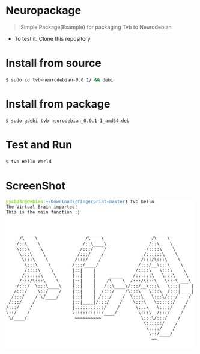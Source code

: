 # Neuropackage
>Simple Package(Example) for packaging Tvb to Neurodebian

* To test it.
Clone this repository

# Install from source
```sh
$ sudo cd tvb-neurodebian-0.0.1/ && debi
```

# Install from package
```sh
$ sudo gdebi tvb-neurodebian_0.0.1-1_amd64.deb
```
# Test and Run

```sh
$ tvb Hello-World
```

# ScreenShot
![](TVBdeb.jpg)

